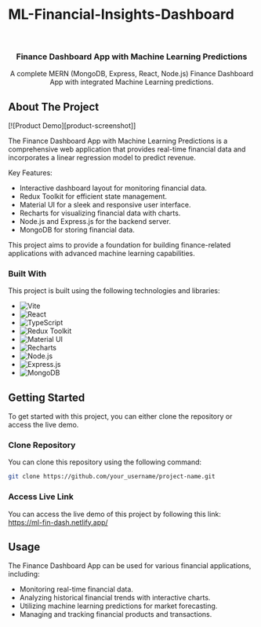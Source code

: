 # ML-Financial-Insights-Dashboard
<br />
<div align="center">
  <h3 align="center">Finance Dashboard App with Machine Learning Predictions</h3>

  <p align="center">
    A complete MERN (MongoDB, Express, React, Node.js) Finance Dashboard App with integrated Machine Learning predictions.
    <br />
  </p>
</div>


<!-- ABOUT THE PROJECT -->
## About The Project

[![Product Demo][product-screenshot]]

The Finance Dashboard App with Machine Learning Predictions is a comprehensive web application that provides real-time financial data and incorporates a linear regression model to predict revenue. 

Key Features:
* Interactive dashboard layout for monitoring financial data.
* Redux Toolkit for efficient state management.
* Material UI for a sleek and responsive user interface.
* Recharts for visualizing financial data with charts.
* Node.js and Express.js for the backend server.
* MongoDB for storing financial data.

This project aims to provide a foundation for building finance-related applications with advanced machine learning capabilities.


### Built With

This project is built using the following technologies and libraries:

* ![Vite][Vite-img]
* ![React][React-img]
* ![TypeScript][TypeScript-img] 
* ![Redux Toolkit][Redux-Toolkit-img]
* ![Material UI][Material-UI-img]
* ![Recharts][Recharts-img]
* ![Node.js][Node.js-img]
* ![Express.js][Express.js-img]
* ![MongoDB][MongoDB-img]

<!-- Images -->
[Vite-img]: https://img.shields.io/badge/Vite-000000?style=for-the-badge&logo=vite&logoColor=white
[React-img]: https://img.shields.io/badge/React-20232A?style=for-the-badge&logo=react&logoColor=61DAFB
[TypeScript-img]: https://img.shields.io/badge/TypeScript-007ACC?style=for-the-badge&logo=typescript&logoColor=white
[Redux-Toolkit-img]: https://img.shields.io/badge/Redux_Toolkit-764ABC?style=for-the-badge&logo=redux&logoColor=white
[Material-UI-img]: https://img.shields.io/badge/Material_UI-0081CB?style=for-the-badge&logo=material-ui&logoColor=white
[Recharts-img]: https://img.shields.io/badge/Recharts-02C39A?style=for-the-badge&logo=recharts&logoColor=white
[Node.js-img]: https://img.shields.io/badge/Node.js-339933?style=for-the-badge&logo=node.js&logoColor=white
[Express.js-img]: https://img.shields.io/badge/Express.js-000000?style=for-the-badge&logo=express&logoColor=white
[MongoDB-img]: https://img.shields.io/badge/MongoDB-47A248?style=for-the-badge&logo=mongodb&logoColor=white


## Getting Started

To get started with this project, you can either clone the repository or access the live demo.

### Clone Repository

You can clone this repository using the following command:

```sh
git clone https://github.com/your_username/project-name.git
```

### Access Live Link
You can access the live demo of this project by following this link: https://ml-fin-dash.netlify.app/

## Usage
The Finance Dashboard App can be used for various financial applications, including:

* Monitoring real-time financial data.
* Analyzing historical financial trends with interactive charts.
* Utilizing machine learning predictions for market forecasting.
* Managing and tracking financial products and transactions.

